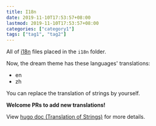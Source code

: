 ```yaml
---
title: I18n
date: 2019-11-10T17:53:57+08:00
lastmod: 2019-11-10T17:53:57+08:00
categories: ["category1"]
tags: ["tag1", "tag2"]
---
```


All of [i18n](https://en.wikipedia.org/wiki/Internationalization_and_localization) files placed in the `i18n` folder.

Now, the dream theme has these languages' translations:

* en
* zh

You can replace the translation of strings by yourself.

**Welcome PRs to add new translations!**

View [hugo doc (Translation of Strings)](https://gohugo.io/content-management/multilingual/#translation-of-strings) for more details.
